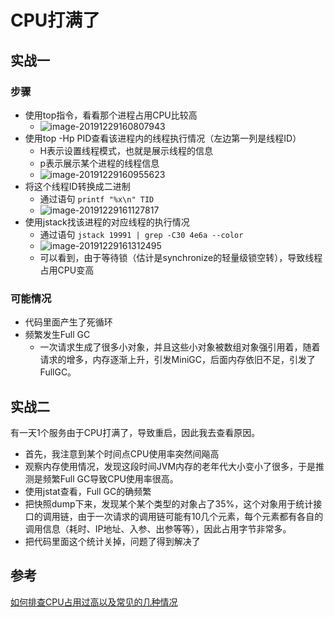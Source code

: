 # CPU打满了



## 实战一



### 步骤

- 使用top指令，看看那个进程占用CPU比较高
  - ![image-20191229160807943](https://tva1.sinaimg.cn/large/006tNbRwgy1gadnp2h2vzj31z40pk45w.jpg)
- 使用top -Hp PID查看该进程内的线程执行情况（左边第一列是线程ID）
  - H表示设置线程模式，也就是展示线程的信息
  - p表示展示某个进程的线程信息
  - ![image-20191229160955623](https://tva1.sinaimg.cn/large/006tNbRwgy1gadnqxvz8hj31z40mojyt.jpg)
- 将这个线程ID转换成二进制
  - 通过语句  `printf "%x\n" TID`
  - ![image-20191229161127817](https://tva1.sinaimg.cn/large/006tNbRwgy1gadnsjaj7tj30ji01wwel.jpg)
- 使用jstack找该进程的对应线程的执行情况
  - 通过语句  `jstack 19991 | grep -C30 4e6a --color`
  -  ![image-20191229161312495](https://tva1.sinaimg.cn/large/006tNbRwgy1gadnuck5b9j31z40rwn7j.jpg)
  - 可以看到，由于等待锁（估计是synchronize的轻量级锁空转），导致线程占用CPU变高











### 可能情况

- 代码里面产生了死循环
- 频繁发生Full GC
  - 一次请求生成了很多小对象，并且这些小对象被数组对象强引用着，随着请求的增多，内存逐渐上升，引发MiniGC，后面内存依旧不足，引发了FullGC。







## 实战二

有一天1个服务由于CPU打满了，导致重启，因此我去查看原因。

- 首先，我注意到某个时间点CPU使用率突然间飚高
- 观察内存使用情况，发现这段时间JVM内存的老年代大小变小了很多，于是推测是频繁Full GC导致CPU使用率很高。
- 使用jstat查看，Full GC的确频繁
- 把快照dump下来，发现某个某个类型的对象占了35%，这个对象用于统计接口的调用链，由于一次请求的调用链可能有10几个元素，每个元素都有各自的调用信息（耗时、IP地址、入参、出参等等），因此占用字节非常多。
- 把代码里面这个统计关掉，问题了得到解决了









## 参考

[如何排查CPU占用过高以及常见的几种情况](https://blog.csdn.net/coderpopo/article/details/80332496)